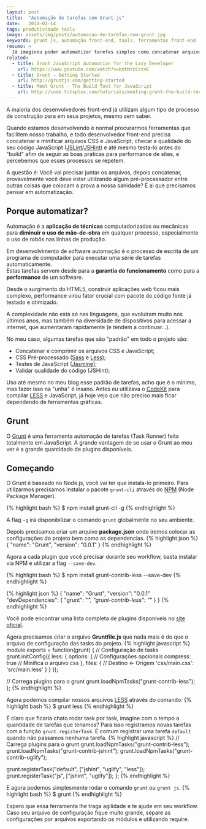 ```yaml
---
layout: post
title:  "Automação de tarefas com Grunt.js"
date:   2014-02-14
tags: produtividade tools
image: assets/img/posts/automacao-de-tarefas-com-grunt.jpg
keywords: grunt js, automação front-end, tools, ferramentas front-end
resumo: >
  Já imaginou poder automatizar tarefas simples como concatenar arquivos, minificar, testar e até mesmo atualizar o navegador a cada Ctrl+S? Conheça o Grunt.js.
related:
  - title: Grunt JavaScript Automation for the Lazy Developer
    url: https://www.youtube.com/watch?v=bntNYzCrzvE
  - title: Grunt – Getting Started
    url: http://gruntjs.com/getting-started
  - title: Meet Grunt - The Build Tool for JavaScript
    url: http://code.tutsplus.com/tutorials/meeting-grunt-the-build-tool-for-javascript--net-24856
---
```

A maioria dos desenvolvedores front-end já utilizam algum tipo de processo de construção para em seus projetos, mesmo sem saber.

Quando estamos desenvolvendo é normal procurarmos ferramentas que facilitem nosso trabalho, e todo desenvolvedor front-end precisa concatenar e minificar arquivos CSS e JavaScript, checar a qualidade do seu código JavaScript ([JSLint](http://www.jshint.com/)/[JSHint](http://www.jslint.com/)) e até mesmo testa-lo antes do "build" afim de seguir as boas práticas para performance de sites, e percebemos que esses processos se repetem.

A questão é: Você vai precisar juntar os arquivos, depois concatenar, provavelmente você deve estar utilizando algum pré-processador entre outras coisas que colocam a prova a nossa sanidade? É ai que precisamos pensar em automatização.

## Porque automatizar?
Automação é a **aplicação de técnicas** computadorizadas ou mecânicas para **diminuir o uso de mão-de-obra** em qualquer processo, especialmente o uso de robôs nas linhas de produção.

Em desenvolvimento de software automação é o processo de escrita de um programa de computador para executar uma série de tarefas automaticamente. <br>
Estas tarefas servem desde para a **garantia do funcionamento** como para a **performance** de um software.

Desde o surgimento do HTML5, construir aplicações web ficou mais complexo, performance virou fator crucial com pacote do código fonte já testado e otimizado.

A complexidade não está só nas linguagens, que evoluíram muito nos últimos anos, mas também na diversidade de dispositivos para acessar a internet, que aumentaram rapidamente (e tendem a continuar...).

No meu caso, algumas tarefas que são "padrão" em todo o projeto são:

- Concatenar e comprimir os arquivos CSS e JavaScript;
- CSS Pré-processado ([Sass](http://sass-lang.com/) e [Less](http://lesscss.org/));
- Testes de JavaScript ([Jasmine](http://jasmine.github.io/));
- Validar qualidade do código (JSHint);

Uso até mesmo no meu blog esse padrão de tarefas, acho que é o minimo, mas fazer isso na "unha" é insano. Antes eu utilizava o [CodeKit](https://incident57.com/codekit/) para compilar [LESS]({{site.url}}/2013/css-dinamico-com-less/) e JavaScript, já hoje vejo que não preciso mais ficar dependendo de ferramentas gráficas.

## Grunt
O [Grunt](http://gruntjs.com/) é uma ferramenta automação de tarefas (Task Runner) feita totalmente em JavaScript. A grande vantagem de se usar o Grunt ao meu ver é a grande quantidade de plugins disponíveis.

## Começando
O Grunt é baseado no Node.js, você vai ter que instala-lo primeiro. Para utilizarmos precisamos instalar o pacote `grunt-cli` através do [NPM](https://npmjs.org/) (Node Package Manager).

{% highlight bash %}
$ npm install grunt-cli -g
{% endhighlight %}

A flag `-g` irá disponibilizar o comando `grunt` globalmente no seu ambiente.

Depois precisamos criar um arquivo **package.json** onde iremos colocar as configurações do projeto bem como as dependencias.
{% highlight json %}
{
  "name": "Grunt",
  "version": "0.0.1"
}
{% endhighlight %}

Agora a cada plugin que você precisar durante seu workflow, basta instalar via NPM e utilizar a flag `--save-dev`.

{% highlight bash %}
$ npm install grunt-contrib-less --save-dev
{% endhighlight %}

{% highlight json %}
{
  "name": "Grunt",
  "version": "0.0.1"
  "devDependencies": {
    "grunt": "*",
    "grunt-contrib-less": "*"
  }
}
{% endhighlight %}

Você pode encontrar uma lista completa de plugins disponíveis no [site oficial](http://gruntjs.com/plugins).

Agora precisamos criar o arquivo **Gruntfile.js** que nada mais é do que o arquivo de configuração das tasks do projeto.
{% highlight javascript %}
module.exports = function(grunt) {
  // Configuração de tasks
  grunt.initConfig({
      less: {
        options: { // Configurações opcionais
          compress: true // Minifica o arquivo css
        },
        files: { // Destino <- Origem
          'css/main.css': 'src/main.less'
        }
      }
  });

  // Carrega plugins para o grunt
  grunt.loadNpmTasks("grunt-contrib-less");
};
{% endhighlight %}

Agora podemos compilar nossos arquivos [LESS]({{site.url}}/2013/css-dinamico-com-less/) através do comando:
{% highlight bash %}
$ grunt less
{% endhighlight %}

É claro que ficaria chato rodar task por task, imagine com o tempo a quantidade de tarefas que teriamos? Para isso registramos novas tarefas com a função `grunt.registerTask`. É comum registrar uma tarefa `default` quando não passamos nenhuma tarefa.
{% highlight javascript %}
  // Carrega plugins para o grunt
  grunt.loadNpmTasks("grunt-contrib-less");
  grunt.loadNpmTasks("grunt-contrib-jshint");
  grunt.loadNpmTasks("grunt-contrib-uglify");

  grunt.registerTask("default", ["jshint", "uglify", "less"]);
  grunt.registerTask("js", ["jshint", "uglify"]);
};
{% endhighlight %}

E agora podemos simplesmente rodar o comando `grunt` ou `grunt js`.
{% highlight bash %}
$ grunt
{% endhighlight %}

Espero que essa ferramenta lhe traga agilidade e te ajude em seu workflow. Caso seu arquivo de configuração fique muito grande, separe as configurações por arquivos exportando os módulos e utilizando require.
